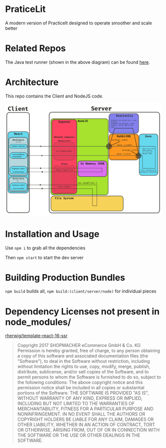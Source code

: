 # PraticeLit
A modern version of PracticeIt designed to operate smoother and scale better

# Related Repos

The Java test runner (shown in the above diagram) can be found [here](https://github.com/Zarkoix/PracticeLitJavaTestRunner/tree/master).

# Architecture
This repo contains the Client and NodeJS code.

![project diagram](Design/arch.png)

# Installation and Usage

Use `npm i` to grab all the dependencies

Then `npm start` to start the dev server

# Building Production Bundles

`npm build` builds all, `npm build:(client/server/node)` for individual pieces

# Dependency Licenses not present in node_modules/
[rherwig/template-react-16-ssr](https://github.com/rherwig/template-react-16-ssr/blob/feature/express-routing/LICENSE)

> Copyright 2017 SHOPMACHER eCommerce GmbH & Co. KG
Permission is hereby granted, free of charge, to any person obtaining a copy of this software and associated documentation files (the "Software"), to deal in the Software without restriction, including without limitation the rights to use, copy, modify, merge, publish, distribute, sublicense, and/or sell copies of the Software, and to permit persons to whom the Software is furnished to do so, subject to the following conditions:
The above copyright notice and this permission notice shall be included in all copies or substantial portions of the Software.
THE SOFTWARE IS PROVIDED "AS IS", WITHOUT WARRANTY OF ANY KIND, EXPRESS OR IMPLIED,
INCLUDING BUT NOT LIMITED TO THE WARRANTIES OF MERCHANTABILITY, FITNESS FOR A PARTICULAR PURPOSE AND NONINFRINGEMENT.
IN NO EVENT SHALL THE AUTHORS OR COPYRIGHT HOLDERS BE LIABLE FOR ANY CLAIM, DAMAGES OR OTHER LIABILITY,
WHETHER IN AN ACTION OF CONTRACT, TORT OR OTHERWISE, ARISING FROM,
OUT OF OR IN CONNECTION WITH THE SOFTWARE OR THE USE OR OTHER DEALINGS IN THE SOFTWARE.

